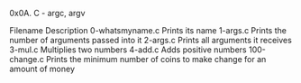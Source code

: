 0x0A. C - argc, argv


Filename	Description
0-whatsmyname.c	Prints its name
1-args.c	Prints the number of arguments passed into it
2-args.c	Prints all arguments it receives
3-mul.c		Multiplies two numbers
4-add.c		Adds positive numbers
100-change.c	Prints the minimum number of coins to make change for an amount of money
